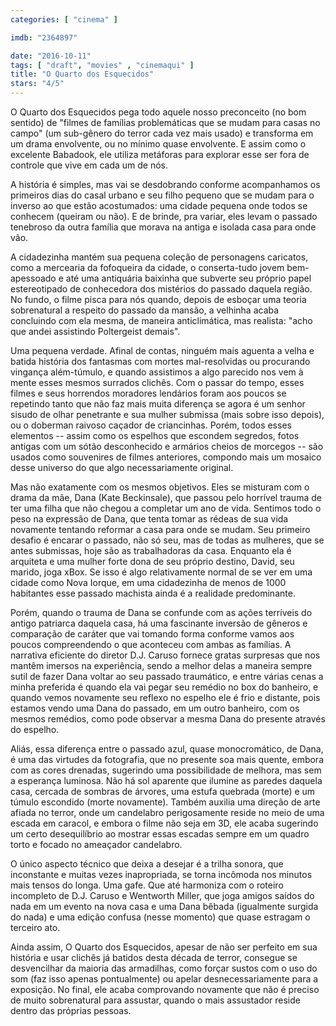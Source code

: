 ```yaml
---
categories: [ "cinema" ]

imdb: "2364897"

date: "2016-10-11"
tags: [ "draft", "movies" , "cinemaqui" ]
title: "O Quarto dos Esquecidos"
stars: "4/5"
---
```

O Quarto dos Esquecidos pega todo aquele nosso preconceito (no bom sentido) de "filmes de famílias problemáticas que se mudam para casas no campo" (um sub-gênero do terror cada vez mais usado) e transforma em um drama envolvente, ou no mínimo quase envolvente. E assim como o excelente Babadook, ele utiliza metáforas para explorar esse ser fora de controle que vive em cada um de nós.

A história é simples, mas vai se desdobrando conforme acompanhamos os primeiros dias do casal urbano e seu filho pequeno que se mudam para o inverso ao que estão acostumados: uma cidade pequena onde todos se conhecem (queiram ou não). E de brinde, pra variar, eles levam o passado tenebroso da outra família que morava na antiga e isolada casa para onde vão.

A cidadezinha mantém sua pequena coleção de personagens caricatos, como a mercearia da fofoqueira da cidade, o conserta-tudo jovem bem-apessoado e até uma antiquária baixinha que subverte seu próprio papel estereotipado de conhecedora dos mistérios do passado daquela região. No fundo, o filme pisca para nós quando, depois de esboçar uma teoria sobrenatural a respeito do passado da mansão, a velhinha acaba concluindo com ela mesma, de maneira anticlimática, mas realista: "acho que andei assistindo Poltergeist demais".

Uma pequena verdade. Afinal de contas, ninguém mais aguenta a velha e batida história dos fantasmas com mortes mal-resolvidas ou procurando vingança além-túmulo, e quando assistimos a algo parecido nos vem à mente esses mesmos surrados clichês. Com o passar do tempo, esses filmes e seus horrendos moradores lendários foram aos poucos se repetindo tanto que não faz mais muita diferença se agora é um senhor sisudo de olhar penetrante e sua mulher submissa (mais sobre isso depois), ou o doberman raivoso caçador de criancinhas. Porém, todos esses elementos -- assim como os espelhos que escondem segredos, fotos antigas com um sótão desconhecido e armários cheios de morcegos -- são usados como souvenires de filmes anteriores, compondo mais um mosaico desse universo do que algo necessariamente original.

Mas não exatamente com os mesmos objetivos. Eles se misturam com o drama da mãe, Dana (Kate Beckinsale), que passou pelo horrível trauma de ter uma filha que não chegou a completar um ano de vida. Sentimos todo o peso na expressão de Dana, que tenta tomar as rédeas de sua vida novamente tentando reformar a casa para onde se mudam. Seu primeiro desafio é encarar o passado, não só seu, mas de todas as mulheres, que se antes submissas, hoje são as trabalhadoras da casa. Enquanto ela é arquiteta e uma mulher forte dona de seu próprio destino, David, seu marido, joga xBox. Se isso é algo relativamente normal de se ver em uma cidade como Nova Iorque, em uma cidadezinha de menos de 1000 habitantes esse passado machista ainda é a realidade predominante.

Porém, quando o trauma de Dana se confunde com as ações terríveis do antigo patriarca daquela casa, há uma fascinante inversão de gêneros e comparação de caráter que vai tomando forma conforme vamos aos poucos compreendendo o que aconteceu com ambas as famílias. A narrativa eficiente do diretor D.J. Caruso fornece gratas surpresas que nos mantêm imersos na experiência, sendo a melhor delas a maneira sempre sutil de fazer Dana voltar ao seu passado traumático, e entre várias cenas a minha preferida é quando ela vai pegar seu remédio no box do banheiro, e quando vemos novamente seu reflexo no espelho ele é frio e distante, pois estamos vendo uma Dana do passado, em um outro banheiro, com os mesmos remédios, como pode observar a mesma Dana do presente através do espelho.

Aliás, essa diferença entre o passado azul, quase monocromático, de Dana, é uma das virtudes da fotografia, que no presente soa mais quente, embora com as cores drenadas, sugerindo uma possibilidade de melhora, mas sem a esperança luminosa. Não há sol aparente que ilumine as paredes daquela casa, cercada de sombras de árvores, uma estufa quebrada (morte) e um túmulo escondido (morte novamente). Também auxilia uma direção de arte afiada no terror, onde um candelabro perigosamente reside no meio de uma escada em caracol, e embora o filme não seja em 3D, ele acaba sugerindo um certo desequilíbrio ao mostrar essas escadas sempre em um quadro torto e focado no ameaçador candelabro.

O único aspecto técnico que deixa a desejar é a trilha sonora, que inconstante e muitas vezes inapropriada, se torna incômoda nos minutos mais tensos do longa. Uma gafe. Que até harmoniza com o roteiro incompleto de D.J. Caruso e Wentworth Miller, que joga amigos saídos do nada em um evento na nova casa e uma Dana bêbada (igualmente surgida do nada) e uma edição confusa (nesse momento) que quase estragam o terceiro ato.

Ainda assim, O Quarto dos Esquecidos, apesar de não ser perfeito em sua história e usar clichês já batidos desta década de terror, consegue se desvencilhar da maioria das armadilhas, como forçar sustos com o uso do som (faz isso apenas pontualmente) ou apelar desnecessariamente para a exposição. No final, ele acaba comprovando novamente que não é preciso de muito sobrenatural para assustar, quando o mais assustador reside dentro das próprias pessoas.
